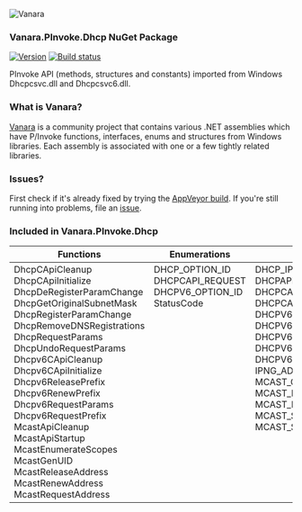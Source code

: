 ﻿![Vanara](https://github.com/dahall/Vanara/raw/master/docs/icons/VanaraHeading.png)
### Vanara.PInvoke.Dhcp NuGet Package
[![Version](https://img.shields.io/nuget/v/Vanara.PInvoke.Dhcp?label=NuGet&style=flat-square)](https://github.com/dahall/Vanara/releases)
[![Build status](https://img.shields.io/appveyor/build/dahall/vanara?label=AppVeyor%20build&style=flat-square)](https://ci.appveyor.com/project/dahall/vanara)

PInvoke API (methods, structures and constants) imported from Windows Dhcpcsvc.dll and Dhcpcsvc6.dll.

### What is Vanara?

[Vanara](https://github.com/dahall/Vanara) is a community project that contains various .NET assemblies which have P/Invoke functions, interfaces, enums and structures from Windows libraries. Each assembly is associated with one or a few tightly related libraries.

### Issues?

First check if it's already fixed by trying the [AppVeyor build](https://ci.appveyor.com/nuget/vanara-prerelease).
If you're still running into problems, file an [issue](https://github.com/dahall/Vanara/issues).

### Included in Vanara.PInvoke.Dhcp

Functions | Enumerations | Structures
--- | --- | ---
DhcpCApiCleanup<br>DhcpCApiInitialize<br>DhcpDeRegisterParamChange<br>DhcpGetOriginalSubnetMask<br>DhcpRegisterParamChange<br>DhcpRemoveDNSRegistrations<br>DhcpRequestParams<br>DhcpUndoRequestParams<br>Dhcpv6CApiCleanup<br>Dhcpv6CApiInitialize<br>Dhcpv6ReleasePrefix<br>Dhcpv6RenewPrefix<br>Dhcpv6RequestParams<br>Dhcpv6RequestPrefix<br>McastApiCleanup<br>McastApiStartup<br>McastEnumerateScopes<br>McastGenUID<br>McastReleaseAddress<br>McastRenewAddress<br>McastRequestAddress<br> | DHCP_OPTION_ID<br>DHCPCAPI_REQUEST<br>DHCPV6_OPTION_ID<br>StatusCode<br><br><br><br><br><br><br><br><br><br><br><br><br><br><br><br><br><br> | DHCP_IP_ADDRESS<br>DHCPAPI_PARAMS<br>DHCPCAPI_CLASSID<br>DHCPCAPI_PARAMS_ARRAY<br>DHCPV6CAPI_CLASSID<br>DHCPV6CAPI_PARAMS<br>DHCPV6CAPI_PARAMS_ARRAY<br>DHCPV6Prefix<br>DHCPV6PrefixLeaseInformation<br>IPNG_ADDRESS<br>MCAST_CLIENT_UID<br>MCAST_LEASE_REQUEST<br>MCAST_LEASE_RESPONSE<br>MCAST_SCOPE_CTX<br>MCAST_SCOPE_ENTRY<br><br><br><br><br><br><br>
